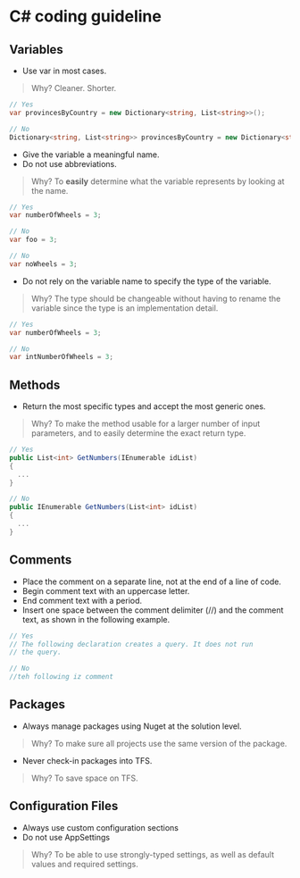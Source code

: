 # C# coding guideline

## Variables

- Use var in most cases.

> Why? Cleaner. Shorter.

```csharp
// Yes
var provincesByCountry = new Dictionary<string, List<string>>();

// No
Dictionary<string, List<string>> provincesByCountry = new Dictionary<string, List<string>>();
```

- Give the variable a meaningful name.
- Do not use abbreviations.

> Why? To **easily** determine what the variable represents by looking at the name.

```csharp
// Yes
var numberOfWheels = 3;

// No
var foo = 3;

// No
var noWheels = 3;
```

- Do not rely on the variable name to specify the type of the variable.

> Why? The type should be changeable without having to rename the variable since the type is an implementation detail.

```csharp
// Yes
var numberOfWheels = 3;

// No
var intNumberOfWheels = 3;
```

## Methods

- Return the most specific types and accept the most generic ones.

> Why? To make the method usable for a larger number of input parameters, and to easily determine the exact return type.

```csharp
// Yes
public List<int> GetNumbers(IEnumerable idList)
{
  ...
}

// No
public IEnumerable GetNumbers(List<int> idList)
{
  ...
}
```

## Comments

- Place the comment on a separate line, not at the end of a line of code.
- Begin comment text with an uppercase letter.
- End comment text with a period.
- Insert one space between the comment delimiter (//) and the comment text, as shown in the following example.

```csharp
// Yes
// The following declaration creates a query. It does not run
// the query.

// No
//teh following iz comment
```

## Packages

- Always manage packages using Nuget at the solution level.

> Why? To make sure all projects use the same version of the package.

- Never check-in packages into TFS.

> Why? To save space on TFS.

## Configuration Files

- Always use custom configuration sections
- Do not use AppSettings

> Why? To be able to use strongly-typed settings, as well as default values and required settings.
